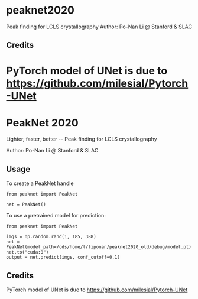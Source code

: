 # peaknet2020
Peak finding for LCLS crystallography 
Author: Po-Nan Li @ Stanford & SLAC


## Credits

PyTorch model of UNet is due to https://github.com/milesial/Pytorch-UNet
=======
# PeakNet 2020

Lighter, faster, better -- Peak finding for LCLS crystallography

Author: Po-Nan Li @ Stanford & SLAC

## Usage

To create a PeakNet handle

```
from peaknet import PeakNet

net = PeakNet()
```


To use a pretrained model for prediction:

```
from peaknet import PeakNet

imgs = np.random.rand(1, 185, 388)
net = PeakNet(model_path=/cds/home/l/liponan/peaknet2020_old/debug/model.pt)
net.to("cuda:0")
output = net.predict(imgs, conf_cutoff=0.1)
```


## Credits

PyTorch model of UNet is due to https://github.com/milesial/Pytorch-UNet
